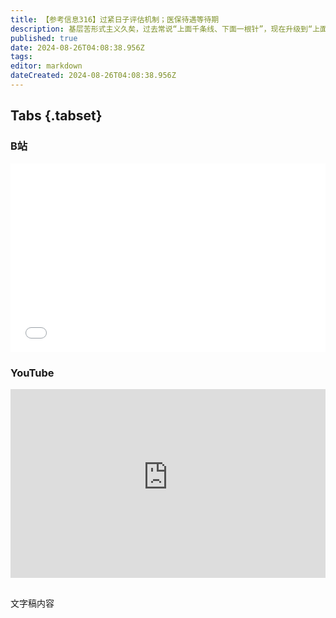 ```yaml
---
title: 【参考信息316】过紧日子评估机制；医保待遇等待期
description: 基层苦形式主义久矣，过去常说“上面千条线、下面一根针”，现在升级到“上面千把锤、下面一根钉”“上面千把刀、下面一颗头”。但为啥就治不好呢？成都金堂县公交突然被通告将只能用现金，官方回应称是司机个人行为。云南省要求省级部门建立过紧日子常态化评估工作机制，好奇怎么做。国家医保局对医保断缴人员、未按时参保人员设定待遇等待期，合不合理？去年两名退休职工就有一人住院；居民医保基金当期结余下降。
published: true
date: 2024-08-26T04:08:38.956Z
tags: 
editor: markdown
dateCreated: 2024-08-26T04:08:38.956Z
---
```


## Tabs {.tabset}
### B站
<div style="position: relative; padding: 30% 45%;">
<iframe style="position: absolute; width: 100%; height: 100%; left: 0; top: 0;" src="//player.bilibili.com/player.html?&bvid=BV14r421M7GP&page=1&as_wide=1&high_quality=1&danmaku=1&autoplay=0" scrolling="no" border="0" frameborder="no" framespacing="0" allowfullscreen="true"></iframe>
</div>

### YouTube
<div style="position: relative; padding: 30% 45%;">
<iframe style="position: absolute; top: 0; left: 0; width: 100%; height: 100%;" src="https://www.youtube-nocookie.com/embed/YouTubeVID" title="YouTube video player" frameborder="0" allow="accelerometer; autoplay; clipboard-write; encrypted-media; gyroscope; picture-in-picture" allowfullscreen></iframe>
</div>

## 

文字稿内容
